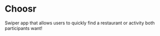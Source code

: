 # Choosr
Swiper app that allows users to quickly find a restaurant or activity both participants want!
